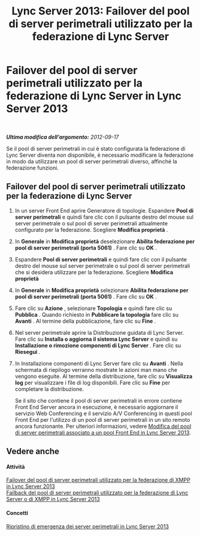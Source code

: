 ﻿---
title: 'Lync Server 2013: Failover del pool di server perimetrali utilizzato per la federazione di Lync Server'
TOCTitle: Failover del pool di server perimetrali utilizzato per la federazione di Lync Server
ms:assetid: 5c9da0f2-7429-40bb-bb3c-5cc4ecb5a13d
ms:mtpsurl: https://technet.microsoft.com/it-it/library/JJ688071(v=OCS.15)
ms:contentKeyID: 49887581
ms.date: 08/24/2015
mtps_version: v=OCS.15
ms.translationtype: HT
---

# Failover del pool di server perimetrali utilizzato per la federazione di Lync Server in Lync Server 2013

 

_**Ultima modifica dell'argomento:** 2012-09-17_

Se il pool di server perimetrali in cui è stato configurata la federazione di Lync Server diventa non disponibile, è necessario modificare la federazione in modo da utilizzare un pool di server perimetrali diverso, affinché la federazione funzioni.

## Failover del pool di server perimetrali utilizzato per la federazione di Lync Server

1.  In un server Front End aprire Generatore di topologie. Espandere **Pool di server perimetrali** e quindi fare clic con il pulsante destro del mouse sul server perimetrale o sul pool di server perimetrali attualmente configurato per la federazione. Scegliere **Modifica proprietà** .

2.  In **Generale** in **Modifica proprietà** deselezionare **Abilita federazione per pool di server perimetrali (porta 5061)** . Fare clic su **OK** .

3.  Espandere **Pool di server perimetrali** e quindi fare clic con il pulsante destro del mouse sul server perimetrale o sul pool di server perimetrali che si desidera utilizzare per la federazione. Scegliere **Modifica proprietà**

4.  In **Generale** in **Modifica proprietà** selezionare **Abilita federazione per pool di server perimetrali (porta 5061)** . Fare clic su **OK** .

5.  Fare clic su **Azione** , selezionare **Topologia** e quindi fare clic su **Pubblica** . Quando richiesto in **Pubblicare la topologia** fare clic su **Avanti** . Al termine della pubblicazione, fare clic su **Fine** .

6.  Nel server perimetrale aprire la Distribuzione guidata di Lync Server. Fare clic su **Installa o aggiorna il sistema Lync Server** e quindi su **Installazione o rimozione componenti di Lync Server** . Fare clic su **Riesegui** .

7.  In Installazione componenti di Lync Server fare clic su **Avanti** . Nella schermata di riepilogo verranno mostrate le azioni man mano che vengono eseguite. Al termine della distribuzione, fare clic su **Visualizza log** per visualizzare i file di log disponibili. Fare clic su **Fine** per completare la distribuzione.
    
    Se il sito che contiene il pool di server perimetrali in errore contiene Front End Server ancora in esecuzione, è necessario aggiornare il servizio Web Conferencing e il servizio A/V Conferencing in questi pool Front End per l'utilizzo di un pool di server perimetrali in un sito remoto ancora funzionante. Per ulteriori informazioni, vedere [Modifica del pool di server perimetrali associato a un pool Front End in Lync Server 2013](lync-server-2013-changing-the-edge-pool-associated-with-a-front-end-pool.md).

## Vedere anche

#### Attività

[Failover del pool di server perimetrali utilizzato per la federazione di XMPP in Lync Server 2013](lync-server-2013-failing-over-the-edge-pool-used-for-xmpp-federation.md)  
[Failback del pool di server perimetrali utilizzato per la federazione di Lync Server o di XMPP in Lync Server 2013](lync-server-2013-failing-back-the-edge-pool-used-for-lync-server-federation-or-xmpp-federation.md)  

#### Concetti

[Ripristino di emergenza dei server perimetrali in Lync Server 2013](lync-server-2013-edge-server-disaster-recovery.md)

